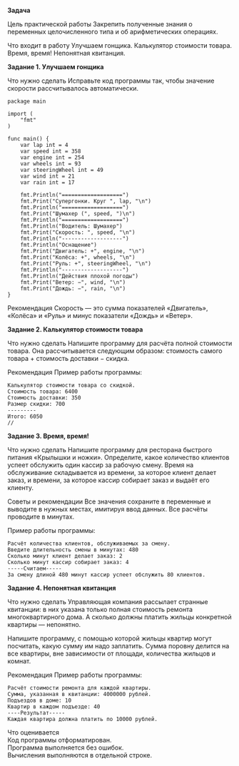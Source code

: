 <b>Задача</b>

Цель практической работы
Закрепить полученные знания о переменных целочисленного типа и об арифметических операциях.



Что входит в работу
Улучшаем гонщика.
Калькулятор стоимости товара.
Время, время!
Непонятная квитанция.


<b>Задание 1. Улучшаем гонщика</b>


Что нужно сделать
Исправьте код программы так, чтобы значение скорости рассчитывалось автоматически.
```
package main

import (
    "fmt"
)

func main() {
    var lap int = 4
    var speed int = 358
    var engine int = 254
    var wheels int = 93
    var steeringWheel int = 49
    var wind int = 21
    var rain int = 17

    fmt.Println("===================")
    fmt.Print("Супергонки. Круг ", lap, "\n")
    fmt.Println("===================")
    fmt.Print("Шумахер (", speed, ")\n")
    fmt.Println("===================")
    fmt.Println("Водитель: Шумахер")
    fmt.Print("Скорость: ", speed, "\n")
    fmt.Println("-------------------")
    fmt.Println("Оснащение")
    fmt.Print("Двигатель: +", engine, "\n")
    fmt.Print("Колёса: +", wheels, "\n")
    fmt.Print("Руль: +", steeringWheel, "\n")
    fmt.Println("-------------------")
    fmt.Println("Действия плохой погоды")
    fmt.Print("Ветер: −", wind, "\n")
    fmt.Print("Дождь: −", rain, "\n")
}
```

Рекомендация
Скорость — это сумма показателей «Двигатель», «Колёса» и «Руль» и минус показатели «Дождь» и «Ветер».



<b>Задание 2. Калькулятор стоимости товара</b>


Что нужно сделать
Напишите программу для расчёта полной стоимости товара. Она рассчитывается следующим образом: стоимость самого товара + стоимость доставки − скидка.



Рекомендация
Пример работы программы:
```
Калькулятор стоимости товара со скидкой.
Стоимость товара: 6400
Стоимость доставки: 350
Размер скидки: 700
---------
Итого: 6050
//
```

<b>Задание 3. Время, время!</b>


Что нужно сделать
Напишите программу для ресторана быстрого питания «Крылышки и ножки». Определите, какое количество клиентов успеет обслужить один кассир за рабочую смену. Время на обслуживание складывается из времени, за которое клиент делает заказ, и времени, за которое кассир собирает заказ и выдаёт его клиенту.



Советы и рекомендации
Все значения сохраните в переменные и выводите в нужных местах, имитируя ввод данных. Все расчёты проводите в минутах.

Пример работы программы:
```
Расчёт количества клиентов, обслуживаемых за смену.
Введите длительность смены в минутах: 480
Сколько минут клиент делает заказ: 2
Сколько минут кассир собирает заказ: 4
-----Считаем-----
За смену длиной 480 минут кассир успеет обслужить 80 клиентов.
```

<b>Задание 4. Непонятная квитанция</b>


Что нужно сделать
Управляющая компания рассылает странные квитанции: в них указана только полная стоимость ремонта многоквартирного дома. А сколько должны платить жильцы конкретной квартиры — непонятно.

Напишите программу, с помощью которой жильцы квартир могут посчитать, какую сумму им надо заплатить. Сумма поровну делится на все квартиры, вне зависимости от площади, количества жильцов и комнат.



Рекомендация
Пример работы программы:
```
Расчёт стоимости ремонта для каждой квартиры.
Сумма, указанная в квитанции: 4000000 рублей.
Подъездов в доме: 10
Квартир в каждом подъезде: 40
----Результат-----
Каждая квартира должна платить по 10000 рублей.
```

Что оценивается
<br>
Код программы отформатирован.
<br>
Программа выполняется без ошибок.
<br>
Вычисления выполняются в отдельной строке.
